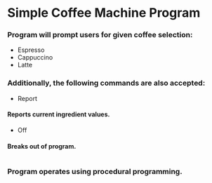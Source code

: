 # Simple Coffee Machine Program
### Program will prompt users for given coffee selection:
- Espresso
- Cappuccino
- Latte

### Additionally, the following commands are also accepted:
- Report
#### Reports current ingredient values.

- Off
#### Breaks out of program.
#
### Program operates using procedural programming.
